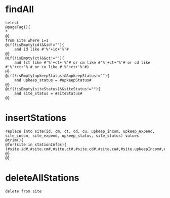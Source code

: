 findAll
===
	select 
	@pageTag(){
	* 
	@} 
	from site where 1=1  
	@if(!isEmpty(id)&&id!=""){
		and id like #'%'+id+'%'# 
	@}
	@if(!isEmpty(ct)&&ct!=""){
		and (ct like #'%'+ct+'%'# or cm like #'%'+ct+'%'# or cd like #'%'+ct+'%'# or cu like #'%'+ct+'%'#)  
	@}
	@if(!isEmpty(upkeepStatus)&&upkeepStatus!=""){
		and upkeep_status = #upkeepStatus#
	@}
	@if(!isEmpty(siteStatus)&&siteStatus!=""){
		and site_status = #siteStatus#
	@}
	
insertStations
===
	replace into site(id, cm, ct, cd, cu, upkeep_incom, upkeep_expend, site_incom, site_expend, upkeep_status, site_status) values 
	@trim(){
	@for(site in stationInfos){
	(#site.id#,#site.cm#,#site.ct#,#site.cd#,#site.cu#,#site.upkeepIncom#,#site.upkeepExpend#,#site.siteIncom#,#site.siteExpend#,#site.upkeepStatus#,#site.siteStatus#),
	@}
	@}
	
deleteAllStations
===
	delete from site	
	